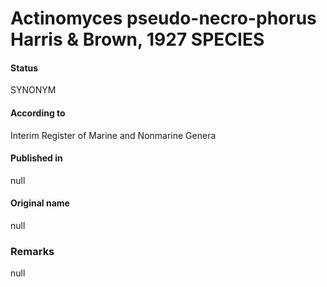 # Actinomyces pseudo-necro-phorus Harris & Brown, 1927 SPECIES

#### Status
SYNONYM

#### According to
Interim Register of Marine and Nonmarine Genera

#### Published in
null

#### Original name
null

### Remarks
null